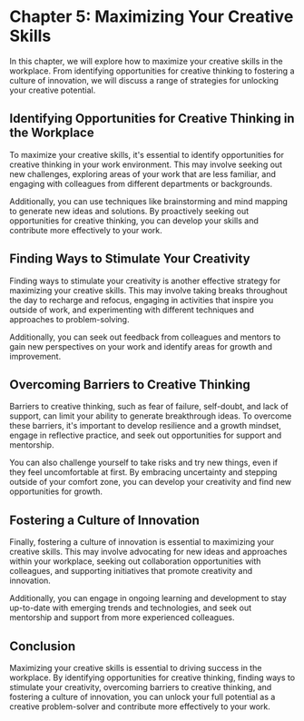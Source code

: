 Chapter 5: Maximizing Your Creative Skills
==========================================

In this chapter, we will explore how to maximize your creative skills in the workplace. From identifying opportunities for creative thinking to fostering a culture of innovation, we will discuss a range of strategies for unlocking your creative potential.

Identifying Opportunities for Creative Thinking in the Workplace
----------------------------------------------------------------

To maximize your creative skills, it's essential to identify opportunities for creative thinking in your work environment. This may involve seeking out new challenges, exploring areas of your work that are less familiar, and engaging with colleagues from different departments or backgrounds.

Additionally, you can use techniques like brainstorming and mind mapping to generate new ideas and solutions. By proactively seeking out opportunities for creative thinking, you can develop your skills and contribute more effectively to your work.

Finding Ways to Stimulate Your Creativity
-----------------------------------------

Finding ways to stimulate your creativity is another effective strategy for maximizing your creative skills. This may involve taking breaks throughout the day to recharge and refocus, engaging in activities that inspire you outside of work, and experimenting with different techniques and approaches to problem-solving.

Additionally, you can seek out feedback from colleagues and mentors to gain new perspectives on your work and identify areas for growth and improvement.

Overcoming Barriers to Creative Thinking
----------------------------------------

Barriers to creative thinking, such as fear of failure, self-doubt, and lack of support, can limit your ability to generate breakthrough ideas. To overcome these barriers, it's important to develop resilience and a growth mindset, engage in reflective practice, and seek out opportunities for support and mentorship.

You can also challenge yourself to take risks and try new things, even if they feel uncomfortable at first. By embracing uncertainty and stepping outside of your comfort zone, you can develop your creativity and find new opportunities for growth.

Fostering a Culture of Innovation
---------------------------------

Finally, fostering a culture of innovation is essential to maximizing your creative skills. This may involve advocating for new ideas and approaches within your workplace, seeking out collaboration opportunities with colleagues, and supporting initiatives that promote creativity and innovation.

Additionally, you can engage in ongoing learning and development to stay up-to-date with emerging trends and technologies, and seek out mentorship and support from more experienced colleagues.

Conclusion
----------

Maximizing your creative skills is essential to driving success in the workplace. By identifying opportunities for creative thinking, finding ways to stimulate your creativity, overcoming barriers to creative thinking, and fostering a culture of innovation, you can unlock your full potential as a creative problem-solver and contribute more effectively to your work.
